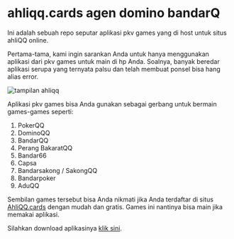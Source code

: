 # ahliqq.cards agen domino bandarQ
Ini adalah sebuah repo seputar aplikasi pkv games yang di host untuk situs ahliQQ online.

Pertama-tama, kami ingin sarankan Anda untuk hanya menggunakan aplikasi dari pkv games untuk main di hp Anda. Soalnya, banyak beredar aplikasi serupa yang ternyata palsu dan telah membuat ponsel bisa hang alias error.

![tampilan ahliqq](https://1.bp.blogspot.com/-AX-rQZLRSE8/X-8u0FGhWnI/AAAAAAAAXog/PknBQEu-f6QVHmt3aS4f18Pih4NHfniRACLcBGAsYHQ/s0/ahliqq-featured.png)

Aplikasi pkv games bisa Anda gunakan sebagai gerbang untuk bermain games-games seperti:
1. PokerQQ
2. DominoQQ
3. BandarQQ
4. Perang BakaratQQ
5. Bandar66
6. Capsa
7. Bandarsakong / SakongQQ
8. Bandarpoker
9. AduQQ

Sembilan games tersebut bisa Anda nikmati jika Anda terdaftar di situs [AhliQQ.cards](https://ahliqq.cards/) dengan mudah dan gratis. Games ini nantinya bisa main jika memakai aplikasi.

Silahkan download aplikasinya [klik sini](https://github.com/agen-pkv-games/ahliqq/raw/main/ahliqq.apk).


